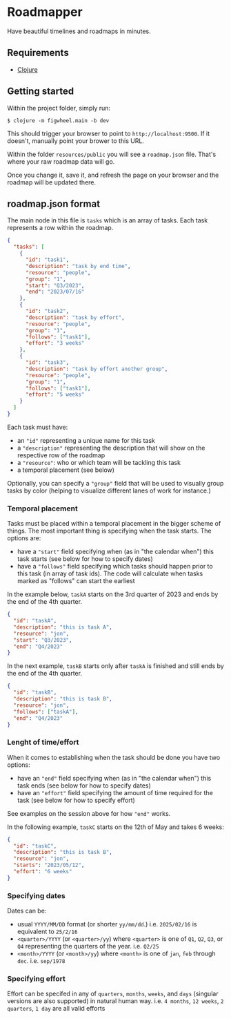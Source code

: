 # Roadmapper

Have beautiful timelines and roadmaps in minutes.

## Requirements

- [Clojure](https://clojure.org/guides/install_clojure)

## Getting started

Within the project folder, simply run:

``` shell
$ clojure -m figwheel.main -b dev
```

This should trigger your browser to point to
`http://localhost:9500`. If it doesn't, manually point your brower to
this URL.

Within the folder `resources/public` you will see a `roadmap.json`
file. That's where your raw roadmap data will go.

Once you change it, save it, and refresh the page on your browser and
the roadmap will be updated there.

## roadmap.json format

The main node in this file is `tasks` which is an array of tasks. Each
task represents a row within the roadmap.

``` json
{
  "tasks": [
    {
      "id": "task1",
      "description": "task by end time",
      "resource": "people",
      "group": "1",
      "start": "Q3/2023",
      "end": "2023/07/16"
    },
    {
      "id": "task2",
      "description": "task by effort",
      "resource": "people",
      "group": "1",
      "follows": ["task1"],
      "effort": "3 weeks"
    },
    {
      "id": "task3",
      "description": "task by effort another group",
      "resource": "people",
      "group": "1",
      "follows": ["task1"],
      "effort": "5 weeks"
    }
  ]
}
```

Each task must have:

- an `"id"` representing a unique name for this task
- a `"description"` representing the description that will show on the
  respective row of the roadmap
- a `"resource"`: who or which team will be tackling this task
- a temporal placement (see below)

Optionally, you can specify a `"group"` field that will be used to
visually group tasks by color (helping to visualize different lanes of
work for instance.)

### Temporal placement

Tasks must be placed within a temporal placement in the bigger scheme
of things. The most important thing is specifying when the task
starts. The options are:

- have a `"start"` field specifying when (as in "the calendar when")
  this task starts (see below for how to specify dates)
- have a `"follows"` field specifying which tasks should happen prior
  to this task (in array of task ids). The code will calculate when
  tasks marked as "follows" can start the earliest

In the example below, `taskA` starts on the 3rd quarter of 2023 and
ends by the end of the 4th quarter.

``` json
{
  "id": "taskA",
  "description": "this is task A",
  "resource": "jon",
  "start": "Q3/2023",
  "end": "Q4/2023"
}
```

In the next example, `taskB` starts only after `taskA` is finished and
still ends by the end of the 4th quarter.

``` json
{
  "id": "taskB",
  "description": "this is task B",
  "resource": "jon",
  "follows": ["taskA"],
  "end": "Q4/2023"
}
```

### Lenght of time/effort

When it comes to establishing when the task should be done you have
two options:

- have an `"end"` field specifying when (as in "the calendar when")
  this task ends (see below for how to specify dates)
- have an `"effort"` field specifying the amount of time required for
  the task (see below for how to specify effort)

See examples on the session above for how `"end"` works.

In the following example, `taskC` starts on the 12th of May and takes
6 weeks:

``` json
{
  "id": "taskC",
  "description": "this is task B",
  "resource": "jon",
  "starts": "2023/05/12",
  "effort": "6 weeks"
}
```
### Specifying dates

Dates can be:

- usual `YYYY/MM/DD` format (or shorter `yy/mm/dd`.) i.e. `2025/02/16`
  is equivalent to `25/2/16`
- `<quarter>/YYYY` (or `<quarter>/yy`) where `<quarter>` is one of
  `Q1`, `Q2`, `Q3`, or `Q4` representing the quarters of the
  year. i.e. `Q2/25`
- `<month>/YYYY` (or `<month>/yy`) where `<month>` is one of `jan`,
  `feb` through `dec`. i.e. `sep/1978`

### Specifying effort

Effort can be specifed in any of `quarters`, `months`, `weeks`, and
`days` (singular versions are also supported) in natural human
way. i.e. `4 months`, `12 weeks`, `2 quarters`, `1 day` are all valid
efforts
